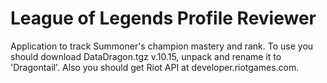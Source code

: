 # League of Legends Profile Reviewer

Application to track Summoner's champion mastery and rank. 
To use you should download DataDragon.tgz v.10.15, unpack and rename it to 'Dragontail'. Also you should get Riot API at developer.riotgames.com.
